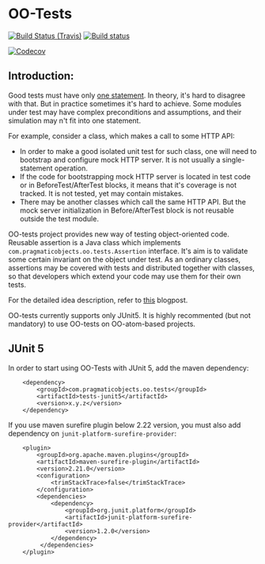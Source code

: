 # OO-Tests

[![Build Status (Travis)](https://img.shields.io/travis/pragmatic-objects/oo-tests/master.svg)](https://travis-ci.org/pragmatic-objects/oo-tests)
[![Build status](https://ci.appveyor.com/api/projects/status/ojpyygrx443ur29e/branch/master?svg=true)](https://ci.appveyor.com/project/skapral/oo-tests/branch/master)

[![Codecov](https://codecov.io/gh/pragmatic-objects/oo-tests/branch/master/graph/badge.svg)](https://codecov.io/gh/pragmatic-objects/oo-tests)


## Introduction:

Good tests must have only [one statement](https://www.yegor256.com/2017/05/17/single-statement-unit-tests.html). In theory,
it's hard to disagree with that. But in practice sometimes it's hard to achieve. Some modules under test may have 
complex preconditions and assumptions, and their simulation may n't fit into one statement.

For example, consider a class, which makes a call to some HTTP API: 
- In order to make a good isolated unit test for such class, one will need to bootstrap and configure mock HTTP server. It
is not usually a single-statement operation.
- If the code for bootstrapping mock HTTP server is located in test code or in BeforeTest/AfterTest blocks, it means that 
it's coverage is not tracked. It is not tested, yet may contain mistakes.
- There may be another classes which call the same HTTP API. But the mock server initialization in Before/AfterTest
block is not reusable outside the test module.

OO-tests project provides new way of testing object-oriented code. Reusable assertion is a Java class which implements 
`com.pragmaticobjects.oo.tests.Assertion` interface. It's aim is to validate some certain invariant on the object under 
test. As an ordinary classes, assertions may be covered with tests and distributed together with classes, so that developers
which extend your code may use them for their own tests.

For the detailed idea description, refer to [this](https://pragmaticobjects.com/chapters/003_reusable_assertions.html) blogpost.

OO-tests currently supports only JUnit5. It is highly recommented (but not mandatory) to use OO-tests on OO-atom-based
projects. 

## JUnit 5

In order to start using OO-Tests with JUnit 5, add the maven dependency:

```
    <dependency>
        <groupId>com.pragmaticobjects.oo.tests</groupId>
        <artifactId>tests-junit5</artifactId>
        <version>x.y.z</version>
    </dependency>
```

If you use maven surefire plugin below 2.22 version, you must also add dependency on `junit-platform-surefire-provider`:

```
    <plugin>
        <groupId>org.apache.maven.plugins</groupId>
        <artifactId>maven-surefire-plugin</artifactId>
        <version>2.21.0</version>
        <configuration>
            <trimStackTrace>false</trimStackTrace>
        </configuration>
        <dependencies>
            <dependency>
                <groupId>org.junit.platform</groupId>
                <artifactId>junit-platform-surefire-provider</artifactId>
                <version>1.2.0</version>
            </dependency>
         </dependencies>
    </plugin>
```
